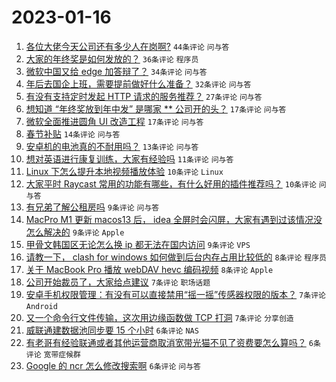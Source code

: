 # 2023-01-16

1. [各位大佬今天公司还有多少人在岗啊?](https://www.v2ex.com/t/909171) `44条评论` `问与答`
1. [大家的年终奖是如何发放的？](https://www.v2ex.com/t/909201) `36条评论` `程序员`
1. [微软中国又给 edge 加答辩了？](https://www.v2ex.com/t/909192) `34条评论` `问与答`
1. [年后去国企上班，需要提前做好什么准备？](https://www.v2ex.com/t/909175) `32条评论` `问与答`
1. [有没有支持定时发起 HTTP 请求的服务推荐？](https://www.v2ex.com/t/909182) `27条评论` `问与答`
1. [想知道 “年终奖放到年中发” 是哪家 ** 公司开的头？](https://www.v2ex.com/t/909207) `17条评论` `问与答`
1. [微软全面推进圆角 UI 改造工程](https://www.v2ex.com/t/909173) `17条评论` `问与答`
1. [春节补贴](https://www.v2ex.com/t/909199) `14条评论` `问与答`
1. [安卓机的电池真的不耐用吗？](https://www.v2ex.com/t/909204) `13条评论` `问与答`
1. [想对英语进行康复训练，大家有经验吗](https://www.v2ex.com/t/909180) `11条评论` `问与答`
1. [Linux 下怎么提升本地视频播放体验](https://www.v2ex.com/t/909177) `10条评论` `Linux`
1. [大家平时 Raycast 常用的功能有哪些，有什么好用的插件推荐吗？](https://www.v2ex.com/t/909174) `10条评论` `问与答`
1. [有兄弟了解公租房吗](https://www.v2ex.com/t/909216) `9条评论` `问与答`
1. [MacPro M1 更新 macos13 后， idea 全屏时会闪屏，大家有遇到过该情况没怎么解决的](https://www.v2ex.com/t/909202) `9条评论` `Apple`
1. [甲骨文韩国区无论怎么换 ip 都无法在国内访问](https://www.v2ex.com/t/909184) `9条评论` `VPS`
1. [请教一下， clash for windows 如何做到后台内存占用比较低的](https://www.v2ex.com/t/909205) `8条评论` `程序员`
1. [关于 MacBook Pro 播放 webDAV hevc 编码视频](https://www.v2ex.com/t/909172) `8条评论` `Apple`
1. [公司开始裁员了，大家给点建议](https://www.v2ex.com/t/909213) `7条评论` `职场话题`
1. [安卓手机权限管理：有没有可以直接禁用“摇一摇”传感器权限的版本？](https://www.v2ex.com/t/909196) `7条评论` `Android`
1. [又一个命令行文件传输，这次用边缘函数做 TCP 打洞](https://www.v2ex.com/t/909170) `7条评论` `分享创造`
1. [威联通建数据池同步要 15 个小时](https://www.v2ex.com/t/909203) `6条评论` `NAS`
1. [有老哥有经验联通或者其他运营商取消宽带光猫不见了资费要怎么算吗？](https://www.v2ex.com/t/909198) `6条评论` `宽带症候群`
1. [Google 的 ncr 怎么修改搜索啊](https://www.v2ex.com/t/909169) `6条评论` `问与答`
